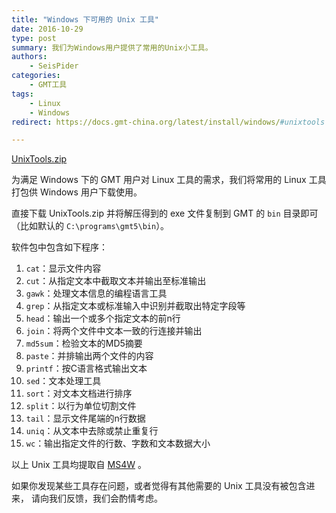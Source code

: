 ```yaml
---
title: "Windows 下可用的 Unix 工具"
date: 2016-10-29
type: post
summary: 我们为Windows用户提供了常用的Unix小工具。
authors:
    - SeisPider
categories:
    - GMT工具
tags:
    - Linux
    - Windows    
redirect: https://docs.gmt-china.org/latest/install/windows/#unixtools

---
```


<i class="fas fa-download"></i> [UnixTools.zip](/data/UnixTools.zip)

为满足 Windows 下的 GMT 用户对 Linux 工具的需求，我们将常用的 Linux
工具打包供 Windows 用户下载使用。

直接下载 UnixTools.zip 并将解压得到的 exe 文件复制到
GMT 的 `bin` 目录即可（比如默认的 `C:\programs\gmt5\bin`）。

软件包中包含如下程序：

1.   `cat`：显示文件内容
2.   `cut`：从指定文本中截取文本并输出至标准输出
3.   `gawk`：处理文本信息的编程语言工具
4.   `grep`：从指定文本或标准输入中识别并截取出特定字段等
5.   `head`：输出一个或多个指定文本的前n行
6.   `join`：将两个文件中文本一致的行连接并输出
7.   `md5sum`：检验文本的MD5摘要
8.   `paste`：并排输出两个文件的内容
9.   `printf`：按C语言格式输出文本
10.  `sed`：文本处理工具
11.  `sort`：对文本文档进行排序
12.  `split`：以行为单位切割文件
13.  `tail`：显示文件尾端的n行数据
14.  `uniq`：从文本中去除或禁止重复行
15.  `wc`：输出指定文件的行数、字数和文本数据大小

以上 Unix 工具均提取自 [MS4W](http://www.ms4w.com) 。

如果你发现某些工具存在问题，或者觉得有其他需要的 Unix 工具没有被包含进来，
请向我们反馈，我们会酌情考虑。
